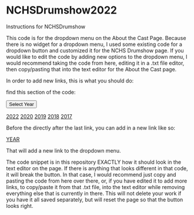 # NCHSDrumshow2022
Instructions for NCHSDrumshow

This code is for the dropdown menu on the About the Cast Page. Because there is no widget for a dropdown menu, I used some existing code for a dropdown button and customized it for the NCHS Drumshow page. If you would like to edit the code by adding new options to the dropdown menu, I would recommend taking the code from here, editing it in a .txt file editor, then copy/pasting that into the text editor for the About the Cast page. 

In order to add new links, this is what you should do: 

find this section of the code:

<button class="dropbtn">Select Year</button>
<div class="dropdown-content"><a href="https://www.nchsdrumshow.com/2022cast">2022</a>
<a href="https://www.nchsdrumshow.com/2020cast">2020</a>
<a href="https://www.nchsdrumshow.com/2019cast">2019</a>
<a href="https://www.nchsdrumshow.com/2018cast">2018</a>
<a href="https://www.nchsdrumshow.com/2017cast">2017</a>
</div>
</div>

Before the </div> directly after the last link, you can add in a new link like so: 

<a href="LINK HERE">YEAR</a>

That will add a new link to the dropdown menu. 

The code snippet is in this repository EXACTLY how it should look in the text editor on the page. If there is anything that looks different in that code, it will break the button. In that case, I would recommend just copy and pasting the code from here over there, or, if you have edited it to add more links, to copy/paste it from that .txt file, into the text editor while removing everything else that is currently in there. This will not delete your work if you have it all saved separately, but will reset the page so that the button looks right. 
